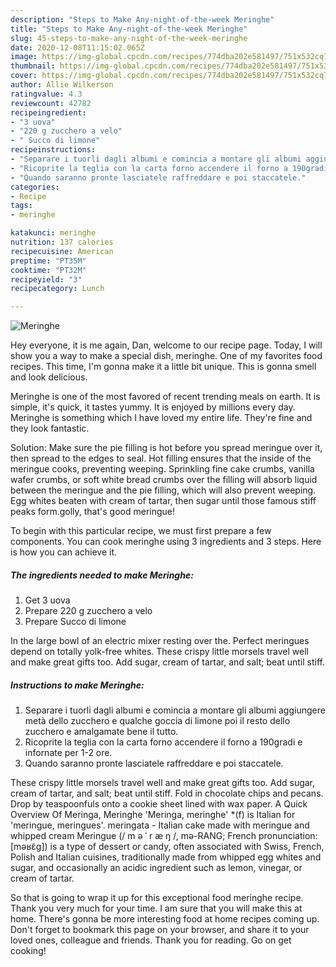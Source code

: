 ```yaml
---
description: "Steps to Make Any-night-of-the-week Meringhe"
title: "Steps to Make Any-night-of-the-week Meringhe"
slug: 45-steps-to-make-any-night-of-the-week-meringhe
date: 2020-12-08T11:15:02.065Z
image: https://img-global.cpcdn.com/recipes/774dba202e581497/751x532cq70/meringhe-recipe-main-photo.jpg
thumbnail: https://img-global.cpcdn.com/recipes/774dba202e581497/751x532cq70/meringhe-recipe-main-photo.jpg
cover: https://img-global.cpcdn.com/recipes/774dba202e581497/751x532cq70/meringhe-recipe-main-photo.jpg
author: Allie Wilkerson
ratingvalue: 4.3
reviewcount: 42782
recipeingredient:
- "3 uova"
- "220 g zucchero a velo"
- " Succo di limone"
recipeinstructions:
- "Separare i tuorli dagli albumi e comincia a montare gli albumi aggiungere metà dello zucchero e qualche goccia di limone poi il resto dello zucchero e amalgamate bene il tutto."
- "Ricoprite la teglia con la carta forno accendere il forno a 190gradi e infornate per 1-2 ore."
- "Quando saranno pronte lasciatele raffreddare e poi staccatele."
categories:
- Recipe
tags:
- meringhe

katakunci: meringhe 
nutrition: 137 calories
recipecuisine: American
preptime: "PT35M"
cooktime: "PT32M"
recipeyield: "3"
recipecategory: Lunch

---
```



![Meringhe](https://img-global.cpcdn.com/recipes/774dba202e581497/751x532cq70/meringhe-recipe-main-photo.jpg)

Hey everyone, it is me again, Dan, welcome to our recipe page. Today, I will show you a way to make a special dish, meringhe. One of my favorites food recipes. This time, I'm gonna make it a little bit unique. This is gonna smell and look delicious.

Meringhe is one of the most favored of recent trending meals on earth. It is simple, it's quick, it tastes yummy. It is enjoyed by millions every day. Meringhe is something which I have loved my entire life. They're fine and they look fantastic.

Solution: Make sure the pie filling is hot before you spread meringue over it, then spread to the edges to seal. Hot filling ensures that the inside of the meringue cooks, preventing weeping. Sprinkling fine cake crumbs, vanilla wafer crumbs, or soft white bread crumbs over the filling will absorb liquid between the meringue and the pie filling, which will also prevent weeping. Egg whites beaten with cream of tartar, then sugar until those famous stiff peaks form.golly, that&#39;s good meringue!


To begin with this particular recipe, we must first prepare a few components. You can cook meringhe using 3 ingredients and 3 steps. Here is how you can achieve it.

<!--inarticleads1-->

##### The ingredients needed to make Meringhe:

1. Get 3 uova
1. Prepare 220 g zucchero a velo
1. Prepare  Succo di limone


In the large bowl of an electric mixer resting over the. Perfect meringues depend on totally yolk-free whites. These crispy little morsels travel well and make great gifts too. Add sugar, cream of tartar, and salt; beat until stiff. 

<!--inarticleads2-->

##### Instructions to make Meringhe:

1. Separare i tuorli dagli albumi e comincia a montare gli albumi aggiungere metà dello zucchero e qualche goccia di limone poi il resto dello zucchero e amalgamate bene il tutto.
1. Ricoprite la teglia con la carta forno accendere il forno a 190gradi e infornate per 1-2 ore.
1. Quando saranno pronte lasciatele raffreddare e poi staccatele.


These crispy little morsels travel well and make great gifts too. Add sugar, cream of tartar, and salt; beat until stiff. Fold in chocolate chips and pecans. Drop by teaspoonfuls onto a cookie sheet lined with wax paper. A Quick Overview Of Meringa, Meringhe &#39;Meringa, meringhe&#39; *(f) is Italian for &#39;meringue, meringues&#39;. meringata - Italian cake made with meringue and whipped cream Meringue (/ m ə ˈ r æ ŋ /, mə-RANG; French pronunciation: [məʁɛ̃ɡ]) is a type of dessert or candy, often associated with Swiss, French, Polish and Italian cuisines, traditionally made from whipped egg whites and sugar, and occasionally an acidic ingredient such as lemon, vinegar, or cream of tartar. 

So that is going to wrap it up for this exceptional food meringhe recipe. Thank you very much for your time. I am sure that you will make this at home. There's gonna be more interesting food at home recipes coming up. Don't forget to bookmark this page on your browser, and share it to your loved ones, colleague and friends. Thank you for reading. Go on get cooking!
